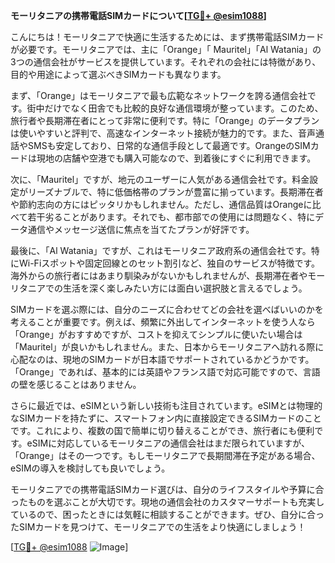 **モーリタニアの携帯電話SIMカードについて[[TG💪+ @esim1088](https://t.me/s/esim1088)]**

こんにちは！モーリタニアで快適に生活するためには、まず携帯電話SIMカードが必要です。モーリタニアでは、主に「Orange」「 Mauritel」「Al Watania」の3つの通信会社がサービスを提供しています。それぞれの会社には特徴があり、目的や用途によって選ぶべきSIMカードも異なります。

まず、「Orange」はモーリタニアで最も広範なネットワークを誇る通信会社です。街中だけでなく田舎でも比較的良好な通信環境が整っています。このため、旅行者や長期滞在者にとって非常に便利です。特に「Orange」のデータプランは使いやすいと評判で、高速なインターネット接続が魅力的です。また、音声通話やSMSも安定しており、日常的な通信手段として最適です。OrangeのSIMカードは現地の店舗や空港でも購入可能なので、到着後にすぐに利用できます。

次に、「Mauritel」ですが、地元のユーザーに人気がある通信会社です。料金設定がリーズナブルで、特に低価格帯のプランが豊富に揃っています。長期滞在者や節約志向の方にはピッタリかもしれません。ただし、通信品質はOrangeに比べて若干劣ることがあります。それでも、都市部での使用には問題なく、特にデータ通信やメッセージ送信に焦点を当てたプランが好評です。

最後に、「Al Watania」ですが、これはモーリタニア政府系の通信会社です。特にWi-Fiスポットや固定回線とのセット割引など、独自のサービスが特徴です。海外からの旅行者にはあまり馴染みがないかもしれませんが、長期滞在者やモーリタニアでの生活を深く楽しみたい方には面白い選択肢と言えるでしょう。

SIMカードを選ぶ際には、自分のニーズに合わせてどの会社を選べばいいのかを考えることが重要です。例えば、頻繁に外出してインターネットを使う人なら「Orange」がおすすめですが、コストを抑えてシンプルに使いたい場合は「Mauritel」が良いかもしれません。また、日本からモーリタニアへ訪れる際に心配なのは、現地のSIMカードが日本語でサポートされているかどうかです。「Orange」であれば、基本的には英語やフランス語で対応可能ですので、言語の壁を感じることはありません。

さらに最近では、eSIMという新しい技術も注目されています。eSIMとは物理的なSIMカードを持たずに、スマートフォン内に直接設定できるSIMカードのことです。これにより、複数の国で簡単に切り替えることができ、旅行者にも便利です。eSIMに対応しているモーリタニアの通信会社はまだ限られていますが、「Orange」はその一つです。もしモーリタニアで長期間滞在予定がある場合、eSIMの導入を検討しても良いでしょう。

モーリタニアでの携帯電話SIMカード選びは、自分のライフスタイルや予算に合ったものを選ぶことが大切です。現地の通信会社のカスタマーサポートも充実しているので、困ったときには気軽に相談することができます。ぜひ、自分に合ったSIMカードを見つけて、モーリタニアでの生活をより快適にしましょう！

[[TG💪+ @esim1088](https://t.me/s/esim1088) ![Image](https://i.postimg.cc/Y0z9fWf4/image.png)]